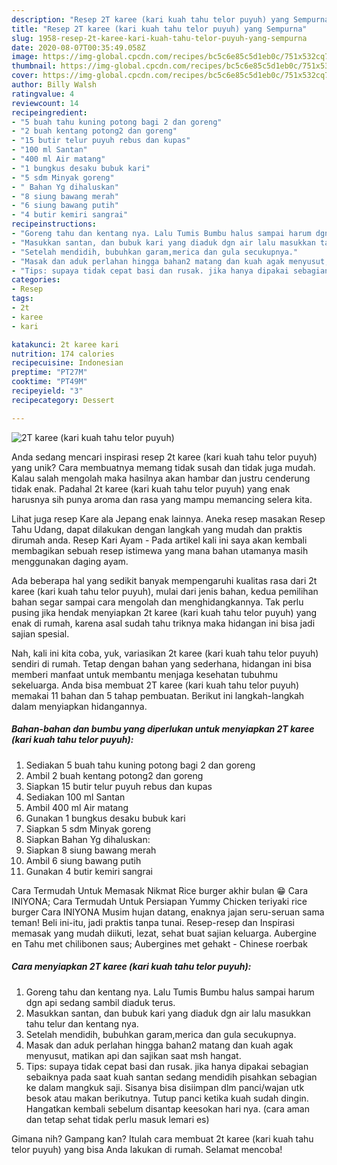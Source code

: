 ```yaml
---
description: "Resep 2T karee (kari kuah tahu telor puyuh) yang Sempurna"
title: "Resep 2T karee (kari kuah tahu telor puyuh) yang Sempurna"
slug: 1958-resep-2t-karee-kari-kuah-tahu-telor-puyuh-yang-sempurna
date: 2020-08-07T00:35:49.058Z
image: https://img-global.cpcdn.com/recipes/bc5c6e85c5d1eb0c/751x532cq70/2t-karee-kari-kuah-tahu-telor-puyuh-foto-resep-utama.jpg
thumbnail: https://img-global.cpcdn.com/recipes/bc5c6e85c5d1eb0c/751x532cq70/2t-karee-kari-kuah-tahu-telor-puyuh-foto-resep-utama.jpg
cover: https://img-global.cpcdn.com/recipes/bc5c6e85c5d1eb0c/751x532cq70/2t-karee-kari-kuah-tahu-telor-puyuh-foto-resep-utama.jpg
author: Billy Walsh
ratingvalue: 4
reviewcount: 14
recipeingredient:
- "5 buah tahu kuning potong bagi 2 dan goreng"
- "2 buah kentang potong2 dan goreng"
- "15 butir telur puyuh rebus dan kupas"
- "100 ml Santan"
- "400 ml Air matang"
- "1 bungkus desaku bubuk kari"
- "5 sdm Minyak goreng"
- " Bahan Yg dihaluskan"
- "8 siung bawang merah"
- "6 siung bawang putih"
- "4 butir kemiri sangrai"
recipeinstructions:
- "Goreng tahu dan kentang nya. Lalu Tumis Bumbu halus sampai harum dgn api sedang sambil diaduk terus."
- "Masukkan santan, dan bubuk kari yang diaduk dgn air lalu masukkan tahu telur dan kentang nya."
- "Setelah mendidih, bubuhkan garam,merica dan gula secukupnya."
- "Masak dan aduk perlahan hingga bahan2 matang dan kuah agak menyusut, matikan api dan sajikan saat msh hangat."
- "Tips: supaya tidak cepat basi dan rusak. jika hanya dipakai sebagian sebaiknya pada saat kuah santan sedang mendidih pisahkan sebagian ke dalam mangkuk saji. Sisanya bisa disiimpan dlm panci/wajan utk besok atau makan berikutnya. Tutup panci ketika kuah sudah dingin. Hangatkan kembali sebelum disantap keesokan hari nya. (cara aman dan tetap sehat tidak perlu masuk lemari es)"
categories:
- Resep
tags:
- 2t
- karee
- kari

katakunci: 2t karee kari 
nutrition: 174 calories
recipecuisine: Indonesian
preptime: "PT27M"
cooktime: "PT49M"
recipeyield: "3"
recipecategory: Dessert

---
```



![2T karee (kari kuah tahu telor puyuh)](https://img-global.cpcdn.com/recipes/bc5c6e85c5d1eb0c/751x532cq70/2t-karee-kari-kuah-tahu-telor-puyuh-foto-resep-utama.jpg)

Anda sedang mencari inspirasi resep 2t karee (kari kuah tahu telor puyuh) yang unik? Cara membuatnya memang tidak susah dan tidak juga mudah. Kalau salah mengolah maka hasilnya akan hambar dan justru cenderung tidak enak. Padahal 2t karee (kari kuah tahu telor puyuh) yang enak harusnya sih punya aroma dan rasa yang mampu memancing selera kita.

Lihat juga resep Kare ala Jepang enak lainnya. Aneka resep masakan Resep Tahu Udang, dapat dilakukan dengan langkah yang mudah dan praktis dirumah anda. Resep Kari Ayam - Pada artikel kali ini saya akan kembali membagikan sebuah resep istimewa yang mana bahan utamanya masih menggunakan daging ayam.

Ada beberapa hal yang sedikit banyak mempengaruhi kualitas rasa dari 2t karee (kari kuah tahu telor puyuh), mulai dari jenis bahan, kedua pemilihan bahan segar sampai cara mengolah dan menghidangkannya. Tak perlu pusing jika hendak menyiapkan 2t karee (kari kuah tahu telor puyuh) yang enak di rumah, karena asal sudah tahu triknya maka hidangan ini bisa jadi sajian spesial.


Nah, kali ini kita coba, yuk, variasikan 2t karee (kari kuah tahu telor puyuh) sendiri di rumah. Tetap dengan bahan yang sederhana, hidangan ini bisa memberi manfaat untuk membantu menjaga kesehatan tubuhmu sekeluarga. Anda bisa membuat 2T karee (kari kuah tahu telor puyuh) memakai 11 bahan dan 5 tahap pembuatan. Berikut ini langkah-langkah dalam menyiapkan hidangannya.

<!--inarticleads1-->

##### Bahan-bahan dan bumbu yang diperlukan untuk menyiapkan 2T karee (kari kuah tahu telor puyuh):

1. Sediakan 5 buah tahu kuning potong bagi 2 dan goreng
1. Ambil 2 buah kentang potong2 dan goreng
1. Siapkan 15 butir telur puyuh rebus dan kupas
1. Sediakan 100 ml Santan
1. Ambil 400 ml Air matang
1. Gunakan 1 bungkus desaku bubuk kari
1. Siapkan 5 sdm Minyak goreng
1. Siapkan  Bahan Yg dihaluskan:
1. Siapkan 8 siung bawang merah
1. Ambil 6 siung bawang putih
1. Gunakan 4 butir kemiri sangrai


Cara Termudah Untuk Memasak Nikmat Rice burger akhir bulan 😁 Cara INIYONA; Cara Termudah Untuk Persiapan Yummy Chicken teriyaki rice burger Cara INIYONA Musim hujan datang, enaknya jajan seru-seruan sama teman! Beli ini-itu, jadi praktis tanpa tunai. Resep-resep dan Inspirasi memasak yang mudah diikuti, lezat, sehat buat sajian keluarga. Aubergine en Tahu met chilibonen saus; Aubergines met gehakt - Chinese roerbak 

<!--inarticleads2-->

##### Cara menyiapkan 2T karee (kari kuah tahu telor puyuh):

1. Goreng tahu dan kentang nya. Lalu Tumis Bumbu halus sampai harum dgn api sedang sambil diaduk terus.
1. Masukkan santan, dan bubuk kari yang diaduk dgn air lalu masukkan tahu telur dan kentang nya.
1. Setelah mendidih, bubuhkan garam,merica dan gula secukupnya.
1. Masak dan aduk perlahan hingga bahan2 matang dan kuah agak menyusut, matikan api dan sajikan saat msh hangat.
1. Tips: supaya tidak cepat basi dan rusak. jika hanya dipakai sebagian sebaiknya pada saat kuah santan sedang mendidih pisahkan sebagian ke dalam mangkuk saji. Sisanya bisa disiimpan dlm panci/wajan utk besok atau makan berikutnya. Tutup panci ketika kuah sudah dingin. Hangatkan kembali sebelum disantap keesokan hari nya. (cara aman dan tetap sehat tidak perlu masuk lemari es)




Gimana nih? Gampang kan? Itulah cara membuat 2t karee (kari kuah tahu telor puyuh) yang bisa Anda lakukan di rumah. Selamat mencoba!
